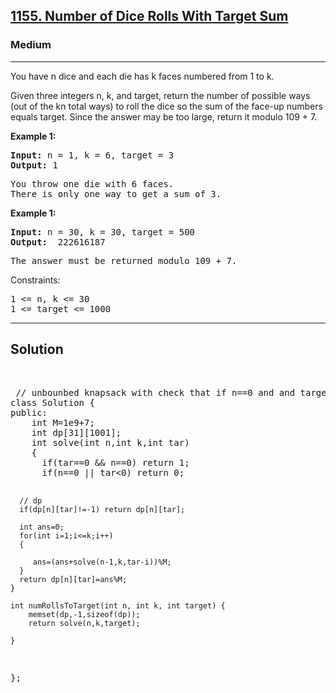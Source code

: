 
<h2><a href="https://leetcode.com/problems/number-of-dice-rolls-with-target-sum/description/">1155. Number of Dice Rolls With Target Sum</a></h2>
<h3>Medium</h3>
<hr>
<div><p>
You have n dice and each die has k faces numbered from 1 to k.

Given three integers n, k, and target, return the number of possible ways (out of the kn total ways) to roll the dice so the sum of the face-up numbers equals target. Since the answer may be too large, return it modulo 109 + 7.
</p>


<p><strong>Example 1:</strong></p>
<pre><strong>Input:</strong> n = 1, k = 6, target = 3
<strong>Output:</strong> 1
</pre>
<pre>
You throw one die with 6 faces.
There is only one way to get a sum of 3.
</pre>
  
<p><strong>Example 1:</strong></p>
<pre><strong>Input:</strong> n = 30, k = 30, target = 500
<strong>Output:</strong>  222616187
</pre>
<pre>
The answer must be returned modulo 109 + 7.
</pre>
 

Constraints:
<pre>
1 <= n, k <= 30
1 <= target <= 1000
</pre>
<hr>
 <h2><strong><b>Solution</b></strong></h2>
 <br>
 <pre>
 // unbounbed knapsack with check that if n==0 and and target==0 the ans++;
class Solution {
public:
    int M=1e9+7;
    int dp[31][1001];
    int solve(int n,int k,int tar)
    {
      if(tar==0 && n==0) return 1;
      if(n==0 || tar<0) return 0;
      
      // dp 
      if(dp[n][tar]!=-1) return dp[n][tar];
      
      int ans=0;
      for(int i=1;i<=k;i++)
      {
        
         ans=(ans+solve(n-1,k,tar-i))%M;
      }
      return dp[n][tar]=ans%M; 
    }

    int numRollsToTarget(int n, int k, int target) {
        memset(dp,-1,sizeof(dp));
        return solve(n,k,target);
        
    }
};
          
 </pre>

